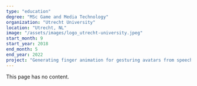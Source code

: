 ```yaml
---
type: "education"
degree: "MSc Game and Media Technology"
organization: "Utrecht University"
location: "Utrecht, NL"
image: "/assets/images/logo_utrecht-university.jpeg"
start_month: 9
start_year: 2018
end_month: 5
end_year: 2022
project: "Generating finger animation for gesturing avatars from speech audio and text"
---
```


This page has no content.
